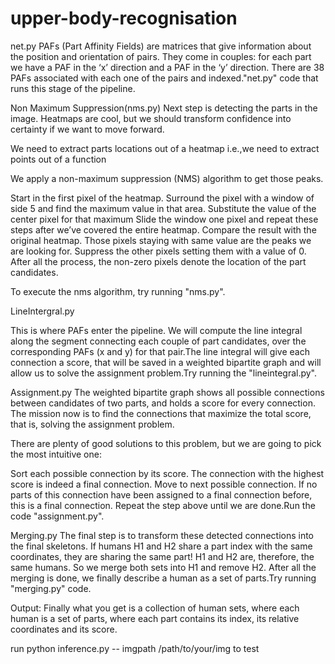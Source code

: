 # upper-body-recognisation

net.py
PAFs (Part Affinity Fields) are matrices that give information about the position and orientation of pairs. They come in couples: for each part we have a PAF in the ‘x’ direction and a PAF in the ‘y’ direction. There are 38 PAFs associated with each one of the pairs and indexed."net.py" code that runs this stage of the pipeline.

Non Maximum Suppression(nms.py)
Next step is detecting the parts in the image. Heatmaps are cool, but we should transform confidence into certainty if we want to move forward.

We need to extract parts locations out of a heatmap i.e.,we need to extract points out of a function


We apply a non-maximum suppression (NMS) algorithm to get those peaks.

Start in the first pixel of the heatmap.
Surround the pixel with a window of side 5 and find the maximum value in that area.
Substitute the value of the center pixel for that maximum
Slide the window one pixel and repeat these steps after we’ve covered the entire heatmap.
Compare the result with the original heatmap. Those pixels staying with same value are the peaks we are looking for. Suppress the other pixels setting them with a value of 0.
After all the process, the non-zero pixels denote the location of the part candidates.

To execute the nms algorithm, try running "nms.py".

LineIntergral.py

This is where PAFs enter the pipeline. We will compute the line integral along the segment connecting each couple of part candidates, over the corresponding PAFs (x and y) for that pair.The line integral will give each connection a score, that will be saved in a weighted bipartite graph and will allow us to solve the assignment problem.Try running the "lineintegral.py".

Assignment.py
The weighted bipartite graph shows all possible connections between candidates of two parts, and holds a score for every connection. The mission now is to find the connections that maximize the total score, that is, solving the assignment problem.

There are plenty of good solutions to this problem, but we are going to pick the most intuitive one:

Sort each possible connection by its score.
The connection with the highest score is indeed a final connection.
Move to next possible connection. If no parts of this connection have been assigned to a final connection before, this is a final connection.
Repeat the step above until we are done.Run the code "assignment.py".


Merging.py
The final step is to transform these detected connections into the final skeletons.
If humans H1 and H2 share a part index with the same coordinates, they are sharing the same part! H1 and H2 are, therefore, the same humans. So we merge both sets into H1 and remove H2. After all the merging is done, we finally describe a human as a set of parts.Try running "merging.py" code.


Output:
Finally what you get is a collection of human sets, where each human is a set of parts, where each part contains its index, its relative coordinates and its score.

run python inference.py -- imgpath /path/to/your/img to test












